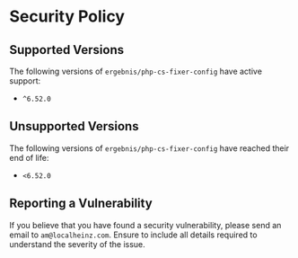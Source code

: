 # Security Policy

## Supported Versions

The following versions of `ergebnis/php-cs-fixer-config` have active support:

- `^6.52.0`

## Unsupported Versions

The following versions of `ergebnis/php-cs-fixer-config` have reached their end of life:

- `<6.52.0`

## Reporting a Vulnerability

If you believe that you have found a security vulnerability, please send an email to `am@localheinz.com`. Ensure to include all details required to understand the severity of the issue.
